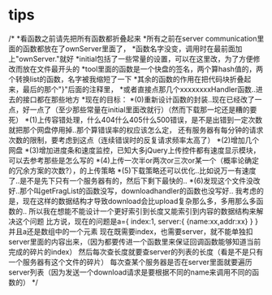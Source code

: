 # tips
/*
*看函数之前请先把所有函数都折叠起来
*所有之前在server communication里面的函数都放在了ownServer里面了，
*函数名字没变，调用时在最前面加上"ownServer."就好
*initial包括了一些常量的设置，可以在这里改，为了方便修改而放在文件最开头的
*tool里面的函数是一个快盘的签名，两个算hash值的，两个转换list的函数，名字被我缩短了一下
*其余的函数的作用在把代码块折叠起来，最后的那个"}"后面的注释里，
*或者直接点那几个xxxxxxxxHandler函数..进去的接口都在那些地方
*现在的目标：
*(0)重新设计函数的封装..现在已经改了一点，好一点了（至少那些常量在initial里面改就行）（然而下载那一坨还是糟的要死）
*(1)上传容错处理，什么404什么405什么500错误，是不是出错到一定次数就把那个网盘停用掉..那个算错误率的权应该怎么定，
还有服务器有每分钟的请求次数的限制，要考虑到这点（连续错误时的反复请求频率太高了）
*(2)增加几个网盘
*(3)增加进度条和速度监控，已知大多jQuery上传控件都有速度显示模块，可以去参考那些是怎么写的
*(4)上传一次半or两次or三次or某一个（概率论确定的冗余方案的次数?），的上传策略
*(5)下载策略还可以优化..比如说万一有速度了..是不是先下只有一个服务器有的，然后下剩下最快的..
*(6)发现这个文件没改好..那个叫getFragList的函数没写，downloadhandler的函数也没写好..
我考虑的是，现在这样的数据结构才导致download会比upload复杂那么多，多用那么多函数的..
所以我在想能不能设计一个更好索引到长度又能索引到内容的数据结构来解决这个问题
比方说，现在的问题是a={ index:1,
						server:{
								{name:xx,addr:xx}
								}
						}
并且a还是数组中的一个元素
现在既需要index，也需要server，就不能单独扣server里面的内容出来，（因为都要传进一个函数里来保证回调函数能够知道当前完成的碎片的index）
然后每次查长度就要查server的列表的长度（看是不是只有一个服务器有这个文件的碎片）
每次查某个服务器是否在server里面就要遍历server列表（因为发送一个download请求是要根据不同的name来调用不同的函数的）
*/